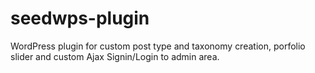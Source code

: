 # seedwps-plugin
WordPress plugin for custom post type and taxonomy creation, porfolio slider and custom Ajax Signin/Login to admin area.
